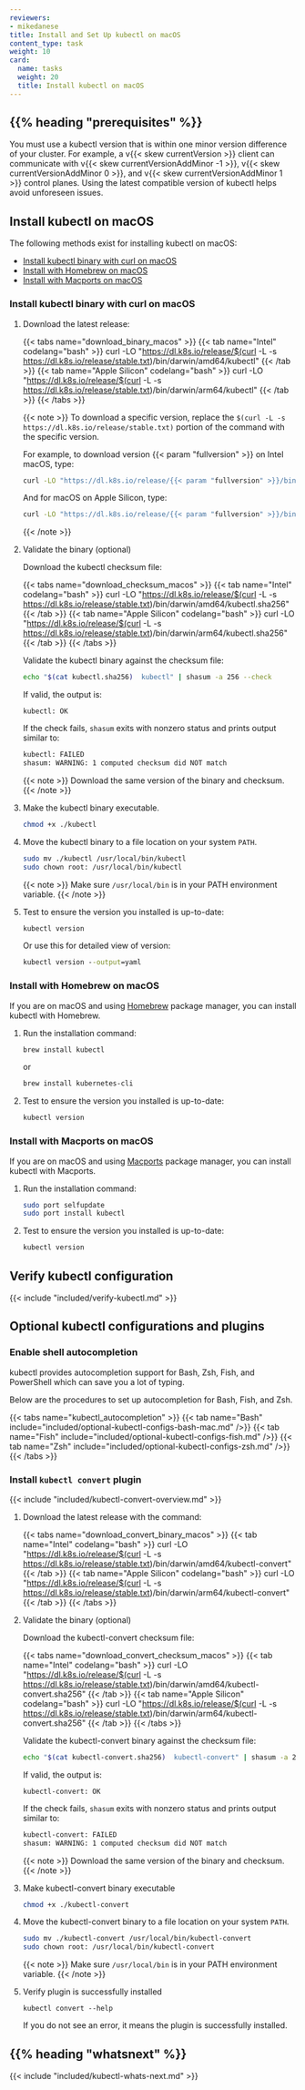 ```yaml
---
reviewers:
- mikedanese
title: Install and Set Up kubectl on macOS
content_type: task
weight: 10
card:
  name: tasks
  weight: 20
  title: Install kubectl on macOS
---
```


## {{% heading "prerequisites" %}}

You must use a kubectl version that is within one minor version difference of your cluster. For example, a v{{< skew currentVersion >}} client can communicate with v{{< skew currentVersionAddMinor -1 >}}, v{{< skew currentVersionAddMinor 0 >}}, and v{{< skew currentVersionAddMinor 1 >}} control planes.
Using the latest compatible version of kubectl helps avoid unforeseen issues.

## Install kubectl on macOS

The following methods exist for installing kubectl on macOS:

- [Install kubectl binary with curl on macOS](#install-kubectl-binary-with-curl-on-macos)
- [Install with Homebrew on macOS](#install-with-homebrew-on-macos)
- [Install with Macports on macOS](#install-with-macports-on-macos)

### Install kubectl binary with curl on macOS

1. Download the latest release:

   {{< tabs name="download_binary_macos" >}}
   {{< tab name="Intel" codelang="bash" >}}
   curl -LO "https://dl.k8s.io/release/$(curl -L -s https://dl.k8s.io/release/stable.txt)/bin/darwin/amd64/kubectl"
   {{< /tab >}}
   {{< tab name="Apple Silicon" codelang="bash" >}}
   curl -LO "https://dl.k8s.io/release/$(curl -L -s https://dl.k8s.io/release/stable.txt)/bin/darwin/arm64/kubectl"
   {{< /tab >}}
   {{< /tabs >}}

   {{< note >}}
   To download a specific version, replace the `$(curl -L -s https://dl.k8s.io/release/stable.txt)` portion of the command with the specific version.

   For example, to download version {{< param "fullversion" >}} on Intel macOS, type:

   ```bash
   curl -LO "https://dl.k8s.io/release/{{< param "fullversion" >}}/bin/darwin/amd64/kubectl"
   ```

   And for macOS on Apple Silicon, type:

   ```bash
   curl -LO "https://dl.k8s.io/release/{{< param "fullversion" >}}/bin/darwin/arm64/kubectl"
   ```

   {{< /note >}}

1. Validate the binary (optional)

   Download the kubectl checksum file:

   {{< tabs name="download_checksum_macos" >}}
   {{< tab name="Intel" codelang="bash" >}}
   curl -LO "https://dl.k8s.io/release/$(curl -L -s https://dl.k8s.io/release/stable.txt)/bin/darwin/amd64/kubectl.sha256"
   {{< /tab >}}
   {{< tab name="Apple Silicon" codelang="bash" >}}
   curl -LO "https://dl.k8s.io/release/$(curl -L -s https://dl.k8s.io/release/stable.txt)/bin/darwin/arm64/kubectl.sha256"
   {{< /tab >}}
   {{< /tabs >}}
  
   Validate the kubectl binary against the checksum file:

   ```bash
   echo "$(cat kubectl.sha256)  kubectl" | shasum -a 256 --check
   ```

   If valid, the output is:

   ```console
   kubectl: OK
   ```

   If the check fails, `shasum` exits with nonzero status and prints output similar to:

   ```bash
   kubectl: FAILED
   shasum: WARNING: 1 computed checksum did NOT match
   ```

   {{< note >}}
   Download the same version of the binary and checksum.
   {{< /note >}}

1. Make the kubectl binary executable.

   ```bash
   chmod +x ./kubectl
   ```

1. Move the kubectl binary to a file location on your system `PATH`.

   ```bash
   sudo mv ./kubectl /usr/local/bin/kubectl
   sudo chown root: /usr/local/bin/kubectl
   ```

   {{< note >}}
   Make sure `/usr/local/bin` is in your PATH environment variable.
   {{< /note >}}

1. Test to ensure the version you installed is up-to-date:

   ```bash
   kubectl version
   ```
   Or use this for detailed view of version:

   ```cmd
   kubectl version --output=yaml
   ```

### Install with Homebrew on macOS

If you are on macOS and using [Homebrew](https://brew.sh/) package manager, you can install kubectl with Homebrew.

1. Run the installation command:

   ```bash
   brew install kubectl
   ```

   or

   ```bash
   brew install kubernetes-cli
   ```

1. Test to ensure the version you installed is up-to-date:

   ```bash
   kubectl version
   ```

### Install with Macports on macOS

If you are on macOS and using [Macports](https://macports.org/) package manager, you can install kubectl with Macports.

1. Run the installation command:

   ```bash
   sudo port selfupdate
   sudo port install kubectl
   ```

1. Test to ensure the version you installed is up-to-date:

   ```bash
   kubectl version
   ```

## Verify kubectl configuration

{{< include "included/verify-kubectl.md" >}}

## Optional kubectl configurations and plugins

### Enable shell autocompletion

kubectl provides autocompletion support for Bash, Zsh, Fish, and PowerShell which can save you a lot of typing.

Below are the procedures to set up autocompletion for Bash, Fish, and Zsh.

{{< tabs name="kubectl_autocompletion" >}}
{{< tab name="Bash" include="included/optional-kubectl-configs-bash-mac.md" />}}
{{< tab name="Fish" include="included/optional-kubectl-configs-fish.md" />}}
{{< tab name="Zsh" include="included/optional-kubectl-configs-zsh.md" />}}
{{< /tabs >}}

### Install `kubectl convert` plugin

{{< include "included/kubectl-convert-overview.md" >}}

1. Download the latest release with the command:

   {{< tabs name="download_convert_binary_macos" >}}
   {{< tab name="Intel" codelang="bash" >}}
   curl -LO "https://dl.k8s.io/release/$(curl -L -s https://dl.k8s.io/release/stable.txt)/bin/darwin/amd64/kubectl-convert"
   {{< /tab >}}
   {{< tab name="Apple Silicon" codelang="bash" >}}
   curl -LO "https://dl.k8s.io/release/$(curl -L -s https://dl.k8s.io/release/stable.txt)/bin/darwin/arm64/kubectl-convert"
   {{< /tab >}}
   {{< /tabs >}}

1. Validate the binary (optional)

   Download the kubectl-convert checksum file:

   {{< tabs name="download_convert_checksum_macos" >}}
   {{< tab name="Intel" codelang="bash" >}}
   curl -LO "https://dl.k8s.io/release/$(curl -L -s https://dl.k8s.io/release/stable.txt)/bin/darwin/amd64/kubectl-convert.sha256"
   {{< /tab >}}
   {{< tab name="Apple Silicon" codelang="bash" >}}
   curl -LO "https://dl.k8s.io/release/$(curl -L -s https://dl.k8s.io/release/stable.txt)/bin/darwin/arm64/kubectl-convert.sha256"
   {{< /tab >}}
   {{< /tabs >}}

   Validate the kubectl-convert binary against the checksum file:

   ```bash
   echo "$(cat kubectl-convert.sha256)  kubectl-convert" | shasum -a 256 --check
   ```

   If valid, the output is:

   ```console
   kubectl-convert: OK
   ```

   If the check fails, `shasum` exits with nonzero status and prints output similar to:

   ```bash
   kubectl-convert: FAILED
   shasum: WARNING: 1 computed checksum did NOT match
   ```

   {{< note >}}
   Download the same version of the binary and checksum.
   {{< /note >}}

1. Make kubectl-convert binary executable

   ```bash
   chmod +x ./kubectl-convert
   ```

1. Move the kubectl-convert binary to a file location on your system `PATH`.

   ```bash
   sudo mv ./kubectl-convert /usr/local/bin/kubectl-convert
   sudo chown root: /usr/local/bin/kubectl-convert
   ```

   {{< note >}}
   Make sure `/usr/local/bin` is in your PATH environment variable.
   {{< /note >}}

1. Verify plugin is successfully installed

   ```shell
   kubectl convert --help
   ```

   If you do not see an error, it means the plugin is successfully installed.

## {{% heading "whatsnext" %}}

{{< include "included/kubectl-whats-next.md" >}}
